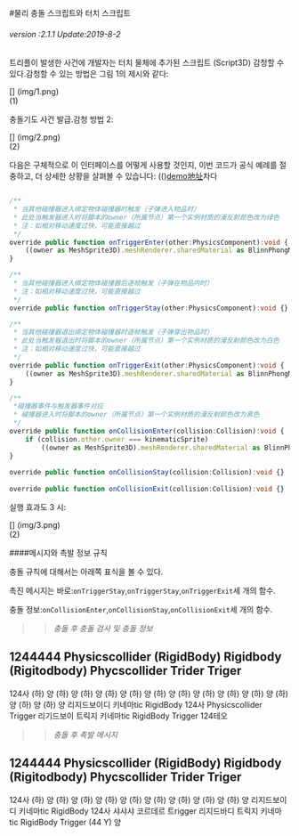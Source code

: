 #물리 충돌 스크립트와 터치 스크립트

###### *version :2.1.1   Update:2019-8-2*

트리플이 발생한 사건에 개발자는 터치 물체에 추가된 스크립트 (Script3D) 감청할 수 있다.감청할 수 있는 방법은 그림 1의 제시와 같다:

[] (img/1.png)<br>(1)

충돌기도 사건 발급.감청 방법 2:

[] (img/2.png)<br>(2)

다음은 구체적으로 이 인터페이스를 어떻게 사용할 것인지, 이번 코드가 공식 예례를 절충하고, 더 상세한 상황을 살펴볼 수 있습니다: (()[demo地址](https://layaair.ldc.layabox.com/demo2/?language=ch&category=3d&group=Physics3D&name=PhysicsWorld_TriggerAndCollisionEvent)차다


```typescript

/**
 * 当其他碰撞器进入绑定物体碰撞器时触发（子弹进入物品时）
 * 此处当触发器进入时将脚本的owner（所属节点）第一个实例材质的漫反射颜色改为绿色
 * 注：如相对移动速度过快，可能直接越过
 */
override public function onTriggerEnter(other:PhysicsComponent):void {
	((owner as MeshSprite3D).meshRenderer.sharedMaterial as BlinnPhongMaterial).albedoColor = new Vector4(0.0, 1.0, 0.0, 1.0);
}

/**
 * 当其他碰撞器进入绑定物体碰撞器后逐帧触发（子弹在物品内时）
 * 注：如相对移动速度过快，可能直接越过
 */	
override public function onTriggerStay(other:PhysicsComponent):void {}

/**
 * 当其他碰撞器退出绑定物体碰撞器时逐帧触发（子弹穿出物品时）
 * 此处当触发器退出时将脚本的owner（所属节点）第一个实例材质的漫反射颜色改为白色
 * 注：如相对移动速度过快，可能直接越过
 */	
override public function onTriggerExit(other:PhysicsComponent):void {
	((owner as MeshSprite3D).meshRenderer.sharedMaterial as BlinnPhongMaterial).albedoColor = new Vector4(1.0, 1.0, 1.0, 1.0);
}

/**
 *碰撞器事件与触发器事件对应
 * 碰撞器进入时将脚本的owner（所属节点）第一个实例材质的漫反射颜色改为黑色
 */
override public function onCollisionEnter(collision:Collision):void {
	if (collision.other.owner === kinematicSprite)
		((owner as MeshSprite3D).meshRenderer.sharedMaterial as BlinnPhongMaterial).albedoColor = new Vector4(0.0, 0.0, 0.0, 1.0);
}
	
override public function onCollisionStay(collision:Collision):void {}
	
override public function onCollisionExit(collision:Collision):void {}

```


실행 효과도 3 시:

[] (img/3.png)<br>(2)



####메시지와 촉발 정보 규칙

충돌 규칙에 대해서는 아래쪽 표식을 볼 수 있다.

촉진 메시지는 바로:`onTriggerStay`,`onTriggerStay`,`onTriggerExit`세 개의 함수.

충돌 정보:`onCollisionEnter`,`onCollisionStay`,`onCollisionExit`세 개의 함수.

>>*충돌 후 충돌 검사 및 충돌 정보*

1244444 Physicscollider (RigidBody) Rigidbody (Rigitodbody) Phycscollider Trider Triger
--------------------------------------------------------------------------------------------------------------------------------------------------------------------------------------------------------------------------------------------------------------------------------------------------------------------------------------------------------------------------------------------------------------------------------------------------------------------------------------------------------------------------------------------------------------
124사 (하) 양 (하) 양 (하) 양 (하) 양 (하) 양 (하) 양 (하) 양 (하) 양 (하) 양 (하) 양 (하) 양 (하) 양 (하) 양
리지드보이디
키네마tic RigidBody
124사 Physicscollider Trigger
리기드보이 트릭지
키네마tic RigidBody Trigger 124테오

>>*충돌 후 촉발 메시지*

1244444 Physicscollider (RigidBody) Rigidbody (Rigitodbody) Phycscollider Trider Triger
--------------------------------------------------------------------------------------------------------------------------------------------------------------------------------------------------------------------------------------------------------------------------------------------------------------------------------------------------------------------------------------------------------------------------------------------------------------------------------------------------------------------------------------------------------------
124사 (하) 양 (하) 양 (하) 양 (하) 양 (하) 양 (하) 양 (하) 양 (하) 양 (하) 양
리지드보이디
키네마tic RigidBody
124사 샤샤샤 코르데르 트rigger
리지드바디 트릭지
키네마tic RigidBody Trigger (44 Y) 양

